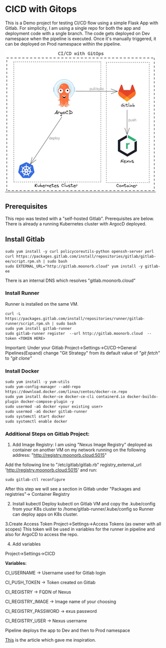 # CICD with Gitops
This is a Demo project for testing CI/CD flow using a simple Flask App with Gitlab. For simplicity, I am using a single repo for both the app and deployment code with a sngle branch. The code gets deployed on Dev namespace when the pipeline is executed. Once it's manually triggered, it can be deployed on Prod namespace within the pipeline. 

![Alt text](https://github.com/moonorb/gitops-hello/blob/main/images/cicdwithgitops.PNG)


## Prerequisites
This repo was tested with a "self-hosted Gitlab". Prerequisites are below. There is already a running Kubernetes cluster with ArgocD deployed. 

## Install Gitlab
```
sudo yum install -y curl policycoreutils-python openssh-server perl
curl https://packages.gitlab.com/install/repositories/gitlab/gitlab-ee/script.rpm.sh | sudo bash
sudo EXTERNAL_URL="http://gitlab.moonorb.cloud" yum install -y gitlab-ee
```
There is an internal DNS which resolves "gitlab.moonorb.cloud"


### Install Runner
Runner is installed on the same VM. 
```
curl -L https://packages.gitlab.com/install/repositories/runner/gitlab-runner/script.rpm.sh | sudo bash
sudo yum install gitlab-runner
sudo gitlab-runner register  --url http://gitlab.moonorb.cloud  --token <TOKEN HERE>
```

Important: Under your Gitlab Project->Settings->CI/CD->General Pipelines(Expand) change "Git Strategy" from its default value of *"git fetch"* to *"git clone"*

### Install Docker
```
sudo yum install -y yum-utils
sudo yum-config-manager --add-repo https://download.docker.com/linux/centos/docker-ce.repo
sudo yum install docker-ce docker-ce-cli containerd.io docker-buildx-plugin docker-compose-plugin -y
sudo usermod -aG docker <your existing user>
sudo usermod -aG docker gitlab-runner
sudo systemctl start docker
sudo systemctl enable docker
```

### Additional Steps on Gitlab Project:
1. Add Image Registry: 
I am using "Nexus Image Registry" deployed as container on another VM on my network running on the following address: "http://registry.moonorb.cloud:5015"

Add the following line to "/etc/gitlab/gitlab.rb" 
registry_external_url 'http://registry.moonorb.cloud:5015'
and run:

```
sudo gitlab-ctl reconfigure
```

After this step we will see a section in Gitlab under "Packages and registries"-> Container Registry

2. Install kubectl
Deploy kubectl on Gitlab VM and copy the .kube/config from your K8s cluster to /home/gitlab-runner/.kube/config so Runner can deploy apps on K8s cluster. 

3.Create Access Token
Project->Settings->Access Tokens (as owner with all scopes)
This token will be used in variables for the runner in pipeline and also for ArgoCD to access the repo.

4. Add variables

Project->Settings->CICD

**Variables:**

CI_USERNAME -> Username used for Gitlab login

CI_PUSH_TOKEN -> Token created on Gitlab

CI_REGISTRY -> FQDN of Nexus

CI_REGISTRY_IMAGE -> Image name of your choosing

CI_REGISTRY_PASSWORD -> exus password

CI_REGISTRY_USER -> Nexus username

Pipeline deploys the  app to Dev and then to Prod namespace

[This](https://medium.com/@andrew.kaczynski/gitops-in-kubernetes-argo-cd-and-gitlab-ci-cd-5828c8eb34d6) is the article which gave me inspiration. 


